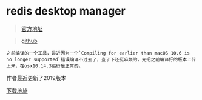 # redis desktop manager

> [官方地址](https://redisdesktop.com/)

> [github](https://github.com/uglide/RedisDesktopManager/)

```
之前编译的一个工具，最近因为一个`Compiling for earlier than macOS 10.6 is no longer supported`错误编译不过去了，查了下还挺麻烦的，先把之前编译好的版本上传上来，在osx10.14.3运行是正常的。
```

作者最近更新了2019版本

[下载地址](https://github.com/xiaomao361/rdm/releases/tag/2019.0)
